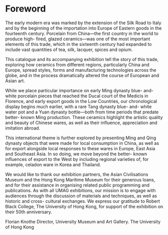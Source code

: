 # Foreword  

The early modern era was marked by the extension of the Silk Road to Italy and by the beginning of the importation into Europe of Eastern goods in the fourteenth century. Porcelain from China—the first country in the world to produce high- fired, glazed ceramics—was one of the most important elements of this trade, which in the sixteenth century had expanded to include vast quantities of tea, silk, lacquer, spices and opium.  

This catalogue and its accompanying exhibition tell the story of this trade, exploring how ceramics from different regions, particularly China and Europe, spread styles, forms and manufacturing technologies across the globe, and in the process dramatically altered the course of European and Asian art.  

While we place particular importance on early Ming dynasty blue- and- white porcelain pieces that reached the Ducal court of the Medicis in Florence, and early export goods in the Low Countries, our chronological display begins much earlier, with a rare Tang dynasty blue- and- white water pot and a Yuan dynasty bottle—both from time periods that predate better- known Ming production. These ceramics highlight the artistic quality and beauty of Chinese wares, as well as their influence, appreciation and imitation abroad.  

This international theme is further explored by presenting Ming and Qing dynasty objects that were made for local consumption in China, as well as for export alongside local responses to these wares in Europe, East Asia and Southeast Asia. In so doing, we move beyond the better- known influences of export to the West by including regional varieties of, for example, celadon ware in Korea and Thailand.  

We would like to thank our exhibition partners, the Asian Civilisations Museum and the Hong Kong Maritime Museum for their generous loans, and for their assistance in organising related public programming and publications. As with all UMAG exhibitions, our mission is to engage with audiences through the discussion of materials and techniques, as well as historic and cross- cultural exchanges. We express our gratitude to Robert Black College, The University of Hong Kong, for support of the exhibition on their 50th anniversary.  

Florian Knothe  Director, University Museum and Art Gallery.  The University of Hong Kong